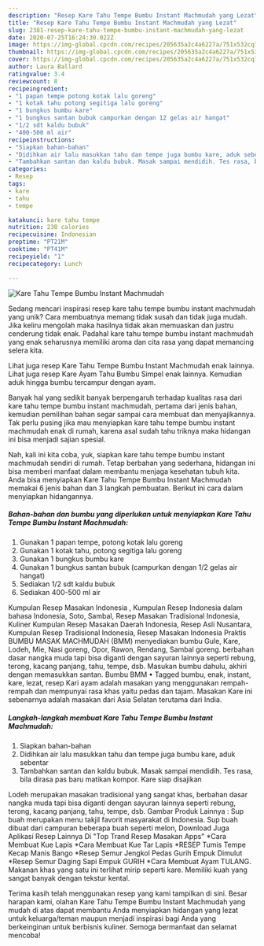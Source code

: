```yaml
---
description: "Resep Kare Tahu Tempe Bumbu Instant Machmudah yang Lezat"
title: "Resep Kare Tahu Tempe Bumbu Instant Machmudah yang Lezat"
slug: 2381-resep-kare-tahu-tempe-bumbu-instant-machmudah-yang-lezat
date: 2020-07-25T16:24:30.022Z
image: https://img-global.cpcdn.com/recipes/205635a2c4a6227a/751x532cq70/kare-tahu-tempe-bumbu-instant-machmudah-foto-resep-utama.jpg
thumbnail: https://img-global.cpcdn.com/recipes/205635a2c4a6227a/751x532cq70/kare-tahu-tempe-bumbu-instant-machmudah-foto-resep-utama.jpg
cover: https://img-global.cpcdn.com/recipes/205635a2c4a6227a/751x532cq70/kare-tahu-tempe-bumbu-instant-machmudah-foto-resep-utama.jpg
author: Laura Ballard
ratingvalue: 3.4
reviewcount: 8
recipeingredient:
- "1 papan tempe potong kotak lalu goreng"
- "1 kotak tahu potong segitiga lalu goreng"
- "1 bungkus bumbu kare"
- "1 bungkus santan bubuk campurkan dengan 12 gelas air hangat"
- "1/2 sdt kaldu bubuk"
- "400-500 ml air"
recipeinstructions:
- "Siapkan bahan-bahan"
- "Didihkan air lalu masukkan tahu dan tempe juga bumbu kare, aduk sebentar"
- "Tambahkan santan dan kaldu bubuk. Masak sampai mendidih. Tes rasa, bila dirasa pas baru matikan kompor. Kare siap disajikan"
categories:
- Resep
tags:
- kare
- tahu
- tempe

katakunci: kare tahu tempe 
nutrition: 238 calories
recipecuisine: Indonesian
preptime: "PT21M"
cooktime: "PT41M"
recipeyield: "1"
recipecategory: Lunch

---
```



![Kare Tahu Tempe Bumbu Instant Machmudah](https://img-global.cpcdn.com/recipes/205635a2c4a6227a/751x532cq70/kare-tahu-tempe-bumbu-instant-machmudah-foto-resep-utama.jpg)

Sedang mencari inspirasi resep kare tahu tempe bumbu instant machmudah yang unik? Cara membuatnya memang tidak susah dan tidak juga mudah. Jika keliru mengolah maka hasilnya tidak akan memuaskan dan justru cenderung tidak enak. Padahal kare tahu tempe bumbu instant machmudah yang enak seharusnya memiliki aroma dan cita rasa yang dapat memancing selera kita.

Lihat juga resep Kare Tahu Tempe Bumbu Instant Machmudah enak lainnya. Lihat juga resep Kare Ayam Tahu Bumbu Simpel enak lainnya. Kemudian aduk hingga bumbu tercampur dengan ayam.

Banyak hal yang sedikit banyak berpengaruh terhadap kualitas rasa dari kare tahu tempe bumbu instant machmudah, pertama dari jenis bahan, kemudian pemilihan bahan segar sampai cara membuat dan menyajikannya. Tak perlu pusing jika mau menyiapkan kare tahu tempe bumbu instant machmudah enak di rumah, karena asal sudah tahu triknya maka hidangan ini bisa menjadi sajian spesial.


Nah, kali ini kita coba, yuk, siapkan kare tahu tempe bumbu instant machmudah sendiri di rumah. Tetap berbahan yang sederhana, hidangan ini bisa memberi manfaat dalam membantu menjaga kesehatan tubuh kita. Anda bisa menyiapkan Kare Tahu Tempe Bumbu Instant Machmudah memakai 6 jenis bahan dan 3 langkah pembuatan. Berikut ini cara dalam menyiapkan hidangannya.

<!--inarticleads1-->

##### Bahan-bahan dan bumbu yang diperlukan untuk menyiapkan Kare Tahu Tempe Bumbu Instant Machmudah:

1. Gunakan 1 papan tempe, potong kotak lalu goreng
1. Gunakan 1 kotak tahu, potong segitiga lalu goreng
1. Gunakan 1 bungkus bumbu kare
1. Gunakan 1 bungkus santan bubuk (campurkan dengan 1/2 gelas air hangat)
1. Sediakan 1/2 sdt kaldu bubuk
1. Sediakan 400-500 ml air


Kumpulan Resep Masakan Indonesia , Kumpulan Resep Indonesia dalam bahasa Indonesia, Soto, Sambal, Resep Masakan Tradisional Indonesia, Kuliner Kumpulan Resep Masakan Daerah Indonesia, Resep Asli Nusantara, Kumpulan Resep Tradisional Indonesia, Resep Masakan Indonesia Praktis BUMBU MASAK MACHMUDAH (BMM) menyediakan bumbu Gule, Kare, Lodeh, Mie, Nasi goreng, Opor, Rawon, Rendang, Sambal goreng. berbahan dasar nangka muda tapi bisa diganti dengan sayuran lainnya seperti rebung, terong, kacang panjang, tahu, tempe, dsb. Masukan bumbu dahulu, akhiri dengan memasukkan santan. Bumbu BMM • Tagged bumbu, enak, instant, kare, lezat, resep Kari ayam adalah masakan yang menggunakan rempah-rempah dan mempunyai rasa khas yaitu pedas dan tajam. Masakan Kare ini sebenarnya adalah masakan dari Asia Selatan terutama dari India. 

<!--inarticleads2-->

##### Langkah-langkah membuat Kare Tahu Tempe Bumbu Instant Machmudah:

1. Siapkan bahan-bahan
1. Didihkan air lalu masukkan tahu dan tempe juga bumbu kare, aduk sebentar
1. Tambahkan santan dan kaldu bubuk. Masak sampai mendidih. Tes rasa, bila dirasa pas baru matikan kompor. Kare siap disajikan


Lodeh merupakan masakan tradisional yang sangat khas, berbahan dasar nangka muda tapi bisa diganti dengan sayuran lainnya seperti rebung, terong, kacang panjang, tahu, tempe, dsb. Gambar Produk Lainnya : Sup buah merupakan menu takjil favorit masyarakat di Indonesia. Sup buah dibuat dari campuran beberapa buah seperti melon, Download Juga Aplikasi Resep Lainnya Di &#34;Top Trand Resep Masakan Apps&#34; *Cara Membuat Kue Lapis *Cara Membuat Kue Tar Lapis *RESEP Tumis Tempe Kecap Manis Bango *Resep Semur Jengkol Pedas Gurih Empuk Dimulut *Resep Semur Daging Sapi Empuk GURIH *Cara Membuat Ayam TULANG. Makanan khas yang satu ini terlihat mirip seperti kare. Memiliki kuah yang sangat banyak dengan tekstur kental. 

Terima kasih telah menggunakan resep yang kami tampilkan di sini. Besar harapan kami, olahan Kare Tahu Tempe Bumbu Instant Machmudah yang mudah di atas dapat membantu Anda menyiapkan hidangan yang lezat untuk keluarga/teman maupun menjadi inspirasi bagi Anda yang berkeinginan untuk berbisnis kuliner. Semoga bermanfaat dan selamat mencoba!
